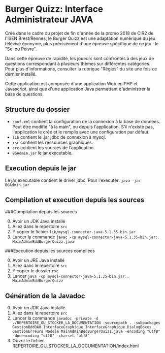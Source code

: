 Burger Quizz: Interface Administrateur JAVA
===========================================

Créé dans le cadre du projet de fin d'année de la promo 2018 de CIR2 de l'ISEN Brest/Rennes, le Burger Quizz est une adaptation numérique du jeu télévisé éponyme, plus précisément d'une épreuve spécifique de ce jeu : le "Sel ou Poivre".

Dans cette épreuve de rapidité, les joueurs sont confrontés à des jeux de questions correspondant à plusieurs thèmes sur différentes catégories. Pour plus d'informations, consulter la rubrique "Règles" du site une fois ce dernier installé.

Cette application est composée d'une application Web en PHP et Javascript, ainsi que d'une application Java permettant d'administrer la base de questions.

Structure du dossier
--------------------

* `conf.xml` contient la configuration de la connexion à la base de données. Peut être modifié "à la main", ou depuis l'application. S'il n'existe pas, l'application le créé et le remplis avec une configuration par défaut.
* `lib` contient le .jar jdbc de connexion à mysql.
* `rsc` contient les ressources graphiques.
* `src` contient les sources de l'application.
* `BGAdmin.jar` le jar executable.

Execution depuis le jar
-----------------------

Le jar executable contient le driver jdbc. Pour l'executer:
`java -jar BGAdmin.jar`

Compilation et execution depuis les sources
-------------------------------------------

###Compilation depuis les sources

0. Avoir un JDK Java installé
1. Allez dans le repertoire `src`
2. Y copier le fichier `lib/mysql-connector-java-5.1.35-bin.jar`
3. Lancer la commande `javac -cp mysql-connector-java-5.1.35-bin.jar:. MainAdminBddBurgerQuizz.java`

###Execution depuis les sources compilées

0. Avoir un JRE Java installé
1. Allez dans le repertoire `src`
3. Y copier le dossier `rsc`
4. Lancer `java -cp mysql-connector-java-5.1.35-bin.jar:. MainAdminBddBurgerQuizz`

Génération de la Javadoc
------------------------
0. Avoir un JDK Java installé
1. Allez dans le repertoire `src`
2. Lancer la commande `javadoc -private -d ./REPERTOIRE_OU_STOCKER_LA_DOCUMENTATION -sourcepath . -subpackages GestionBddDAO InterfaceGraphique InterfaceGraphique.DialogBoxes GestionErreurs Modele MainAdminBddBurgerQuizz.java -encoding "utf8" -docencoding "utf8" -charset "utf8"`
3. Ouvrir le fichier REPERTOIRE_OU_STOCKER_LA_DOCUMENTATION/index.html
